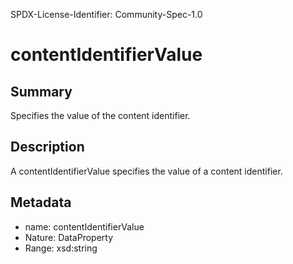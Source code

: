 SPDX-License-Identifier: Community-Spec-1.0

# contentIdentifierValue

## Summary

Specifies the value of the content identifier.

## Description

A contentIdentifierValue specifies the value of a content identifier.

## Metadata

- name: contentIdentifierValue
- Nature: DataProperty
- Range: xsd:string

